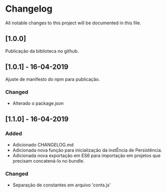 # Changelog

All notable changes to this project will be documented in this file.
## [1.0.0]

Publicação da biblioteca no github.

## [1.0.1] - 16-04-2019

Ajuste de manifesto do npm para publicação.

### Changed

- Alterado o package.json

## [1.1.0] - 16-04-2019

### Added

- Adicionado CHANGELOG.md
- Adicionada nova função para inicialização da instÊncia de Persistência.
- Adicionada nova exportação em ES6 para importação em projetos que precisam concatená-lo no bundle.

### Changed

- Separação de constantes em arquivo 'conts.js'